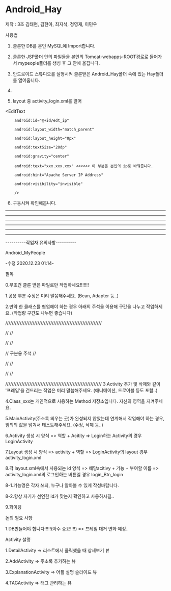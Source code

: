 # Android_Hay

제작 : 3조 김태현, 김현아, 최지석, 정영재, 이민우

사용법

1. 클론한 DB를 본인 MySQL에 Import합니다.

2. 클론한 JSP폴더 안의 파일들을 본인의 Tomcat-webapps-ROOT경로로 들어가서 mypeople폴더를 생성 후 그 안에 옮깁니다.

3. 안드로이드 스튜디오를 실행시켜 클론받은 Android_Hay폴더 속에 있는 Hay폴더를 열어줍니다.

4.

5. layout 중 activity_login.xml를 열어 

<EditText

        android:id="@+id/edt_ip"
        
        android:layout_width="match_parent"
        
        android:layout_height="0px"
        
        android:textSize="20dp"
        
        android:gravity="center"
        
        android:text="xxx.xxx.xxx" <<<<<< 이 부분을 본인의 ip로 바꿔줍니다.
        
        android:hint="Apache Server IP Address"
        
        android:visibility="invisible"
        
        />
        
6. 구동시켜 확인해봅니다.

----

----

----

----

----

----


----------작업자 유의사항----------

Android_MyPeople

-수정 2020.12.23 01:14-

필독

0.무조건 클론 받은 파일로만 작업하세요!!!!!!!

1.공용 부분 수정은 미리 말씀해주세요. (Bean, Adapter 등..)

2.만약 한 클래스를 협업해야 하는 경우 아래의 주석을 이용해 구간을 나누고 작업하세요. (작업량 구간도 나누면 좋습니다)

////////////////////////////////////////////////////////////

//                                                        //

//                                                        //

//                       구분용 주석                       //

//                                                        //

//                                                        //

////////////////////////////////////////////////////////////
3.Activity 추가 및 삭제와 같이 '프레임'을 건드리는 작업은 미리 말씀해주세요. (애니메이션, 드로어블 등도 포함..)

4.Class_xxx는 개인적으로 사용하는 Method 저장소입니다. 자신의 영역을 지켜주세요.

5.MainActivity(주소록 띄우는 곳)가 완성되지 않았는데 연계해서 작업해야 하는 경우, 임의의 값을 넘겨서 테스트해주세요. (수정, 삭제 등..)

6.Activity 생성 시 양식 => 역할 + Acitity => Login하는 Activity의 경우 LoginActivity

7.Layout 생성 시 양식 => activity + 역할 => LoginActivity의 layout 경우 activity_login.xml

8.각 layout.xml속에서 사용되는 id 양식 => 해당acitivy + 기능 + 부여할 이름 => activity_login.xml의 로그인하는 버튼일 경우 login_Btn_login

8-1.기능명은 각자 쓰되, 누구나 알아볼 수 있게 작성바랍니다.

8-2.항상 자기가 선언한 id가 맞는지 확인하고 사용하시길..

9.화이팅

논의 필요 사항

1.DB만들어야 합니다!!!!!(아주 중요!!!!) => 프레임 대거 변화 예정..

Activity 설명

1.DetailActivity => 리스트에서 클릭했을 때 상세보기 뷰

2.AddActivity => 주소록 추가하는 뷰

3.ExplanationActivity => 어플 설명 슬라이드 뷰

4.TAGActivity => 태그 관리하는 뷰

